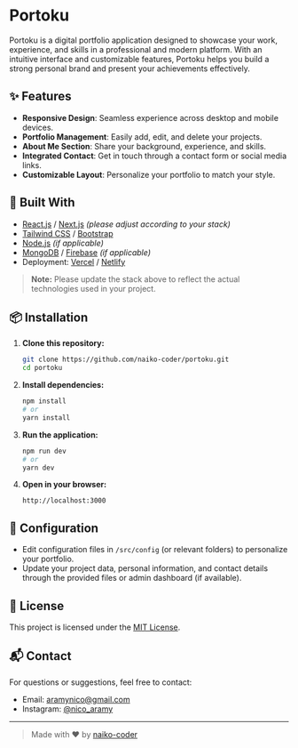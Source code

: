 # Portoku

Portoku is a digital portfolio application designed to showcase your work, experience, and skills in a professional and modern platform. With an intuitive interface and customizable features, Portoku helps you build a strong personal brand and present your achievements effectively.

## ✨ Features

- **Responsive Design**: Seamless experience across desktop and mobile devices.
- **Portfolio Management**: Easily add, edit, and delete your projects.
- **About Me Section**: Share your background, experience, and skills.
- **Integrated Contact**: Get in touch through a contact form or social media links.
- **Customizable Layout**: Personalize your portfolio to match your style.

## 🚀 Built With

- [React.js](https://react.dev/) / [Next.js](https://nextjs.org/) *(please adjust according to your stack)*
- [Tailwind CSS](https://tailwindcss.com/) / [Bootstrap](https://getbootstrap.com/)
- [Node.js](https://nodejs.org/) *(if applicable)*
- [MongoDB](https://www.mongodb.com/) / [Firebase](https://firebase.google.com/) *(if applicable)*
- Deployment: [Vercel](https://vercel.com/) / [Netlify](https://www.netlify.com/)

> **Note:** Please update the stack above to reflect the actual technologies used in your project.

## 📦 Installation

1. **Clone this repository:**
   ```bash
   git clone https://github.com/naiko-coder/portoku.git
   cd portoku
   ```

2. **Install dependencies:**
   ```bash
   npm install
   # or
   yarn install
   ```

3. **Run the application:**
   ```bash
   npm run dev
   # or
   yarn dev
   ```

4. **Open in your browser:**
   ```
   http://localhost:3000
   ```

## 📝 Configuration

- Edit configuration files in `/src/config` (or relevant folders) to personalize your portfolio.
- Update your project data, personal information, and contact details through the provided files or admin dashboard (if available).

## 📄 License

This project is licensed under the [MIT License](LICENSE).

## 📬 Contact

For questions or suggestions, feel free to contact:

- Email: aramynico@gmail.com
- Instagram: [@nico_aramy](https://instagram.com/nico_aramy)

---

> Made with ❤️ by [naiko-coder](https://github.com/naiko-coder)
